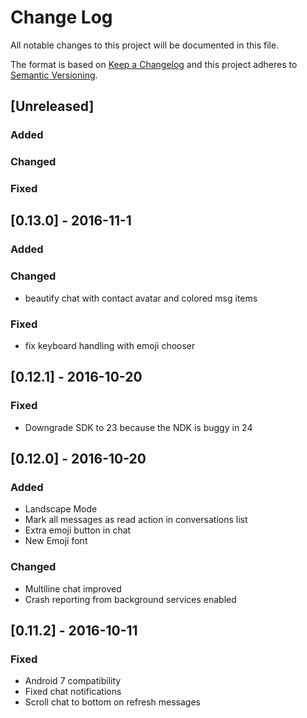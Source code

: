 # Change Log
All notable changes to this project will be documented in this file.

The format is based on [Keep a Changelog](http://keepachangelog.com/)
and this project adheres to [Semantic Versioning](http://semver.org/).

## [Unreleased]

### Added

### Changed

### Fixed

## [0.13.0] - 2016-11-1
### Added

### Changed
* beautify chat with contact avatar and colored msg items

### Fixed
* fix keyboard handling with emoji chooser

## [0.12.1] - 2016-10-20
### Fixed
* Downgrade SDK to 23 because the NDK is buggy in 24

## [0.12.0] - 2016-10-20
### Added
* Landscape Mode
* Mark all messages as read action in conversations list
* Extra emoji button in chat
* New Emoji font

### Changed
* Multiline chat improved
* Crash reporting from background services enabled

## [0.11.2] - 2016-10-11
### Fixed
* Android 7 compatibility
* Fixed chat notifications
* Scroll chat to bottom on refresh messages
